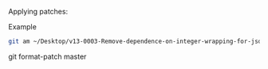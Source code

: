 Applying patches:

Example
```bash
git am ~/Desktop/v13-0003-Remove-dependence-on-integer-wrapping-for-jsonb.patch
```


git format-patch master